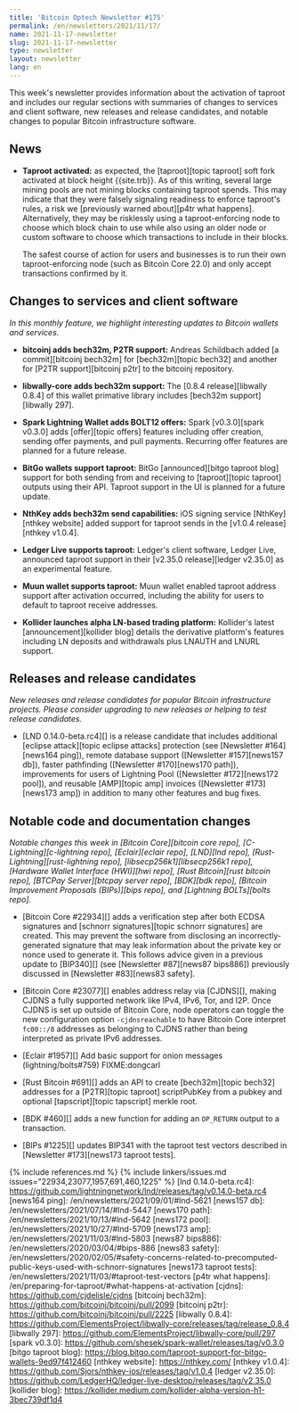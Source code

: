```yaml
---
title: 'Bitcoin Optech Newsletter #175'
permalink: /en/newsletters/2021/11/17/
name: 2021-11-17-newsletter
slug: 2021-11-17-newsletter
type: newsletter
layout: newsletter
lang: en
---
```

This week's newsletter provides information about the activation of
taproot and includes our regular sections with summaries of changes to
services and client software, new releases and release candidates, and
notable changes to popular Bitcoin infrastructure software.

## News

- **Taproot activated:** as expected, the [taproot][topic taproot] soft
  fork activated at block height {{site.trb}}.  As of this writing,
  several large mining pools are not mining blocks containing taproot
  spends.  This may indicate that they were falsely signaling readiness
  to enforce taproot's rules, a risk we [previously warned about][p4tr
  what happens].  Alternatively, they may be risklessly using a
  taproot-enforcing node to choose which block chain to use while also
  using an older node or custom software to choose which transactions to
  include in their blocks.

    The safest course of action for users and businesses is to run their
    own taproot-enforcing node (such as Bitcoin Core 22.0) and only
    accept transactions confirmed by it.

## Changes to services and client software

*In this monthly feature, we highlight interesting updates to Bitcoin
wallets and services.*

- **bitcoinj adds bech32m, P2TR support:**
  Andreas Schildbach added [a commit][bitcoinj bech32m] for [bech32m][topic
  bech32] and another for [P2TR support][bitcoinj p2tr] to the bitcoinj repository.

- **libwally-core adds bech32m support:**
  The [0.8.4 release][libwally 0.8.4] of this wallet primative library includes [bech32m
  support][libwally 297].

- **Spark Lightning Wallet adds BOLT12 offers:**
  Spark [v0.3.0][spark v0.3.0] adds [offer][topic offers] features including
  offer creation, sending offer payments, and pull payments. Recurring offer
  features are planned for a future release.

- **BitGo wallets support taproot:**
  BitGo [announced][bitgo taproot blog] support for both sending from and
  receiving to [taproot][topic taproot] outputs using their API. Taproot support
  in the UI is planned for a future update.

- **NthKey adds bech32m send capabilities:**
  iOS signing service [NthKey][nthkey website] added support for taproot sends
  in the [v1.0.4 release][nthkey v1.0.4].

- **Ledger Live supports taproot:**
  Ledger's client software, Ledger Live, announced taproot support in their
  [v2.35.0 release][ledger v2.35.0] as an experimental feature.

- **Muun wallet supports taproot:**
  Muun wallet enabled taproot address support after activation occurred,
  including the ability for users to default to taproot receive addresses.

- **Kollider launches alpha LN-based trading platform:**
  Kollider's latest [announcement][kollider blog] details the derivative
  platform's features including LN deposits and withdrawals plus LNAUTH and LNURL
  support.

## Releases and release candidates

*New releases and release candidates for popular Bitcoin infrastructure
projects.  Please consider upgrading to new releases or helping to test
release candidates.*

- [LND 0.14.0-beta.rc4][] is a release candidate that includes
  additional [eclipse attack][topic eclipse attacks] protection (see
  [Newsletter #164][news164 ping]), remote database support ([Newsletter
  #157][news157 db]), faster pathfinding ([Newsletter #170][news170
  path]), improvements for users of Lightning Pool ([Newsletter
  #172][news172 pool]), and reusable [AMP][topic amp] invoices
  ([Newsletter #173][news173 amp]) in addition to many other features
  and bug fixes.

## Notable code and documentation changes

*Notable changes this week in [Bitcoin Core][bitcoin core repo],
[C-Lightning][c-lightning repo], [Eclair][eclair repo], [LND][lnd repo],
[Rust-Lightning][rust-lightning repo], [libsecp256k1][libsecp256k1
repo], [Hardware Wallet Interface (HWI)][hwi repo],
[Rust Bitcoin][rust bitcoin repo], [BTCPay Server][btcpay server repo],
[BDK][bdk repo], [Bitcoin Improvement Proposals (BIPs)][bips repo], and
[Lightning BOLTs][bolts repo].*

- [Bitcoin Core #22934][] adds a verification step after both ECDSA signatures and
  [schnorr signatures][topic schnorr signatures] are created.  This may
  prevent the software from disclosing an incorrectly-generated
  signature that may leak information about the private key or nonce
  used to generate it.  This follows advice given in a previous update
  to [BIP340][] (see [Newsletter #87][news87 bips886]) previously discussed in
  [Newsletter #83][news83 safety].

- [Bitcoin Core #23077][] enables address relay via [CJDNS][], making CJDNS
  a fully supported network like IPv4, IPv6, Tor, and I2P. Once CJDNS is
  set up outside of Bitcoin Core, node operators can toggle the new
  configuration option `-cjdnsreachable` to have Bitcoin Core interpret
  `fc00::/8` addresses as belonging to CJDNS rather than being
  interpreted as private IPv6 addresses.

<!-- FIXME: harding to add topic for onion messages -->
- [Eclair #1957][] Add basic support for onion messages (lightning/bolts#759) FIXME:dongcarl

- [Rust Bitcoin #691][] adds an API to create [bech32m][topic bech32]
  addresses for a [P2TR][topic taproot] scriptPubKey from a pubkey and
  optional [tapscript][topic tapscript] merkle root.

- [BDK #460][] adds a new function for adding an `OP_RETURN` output to a
  transaction.

- [BIPs #1225][] updates BIP341 with the taproot test vectors described
  in [Newsletter #173][news173 taproot tests].

{% include references.md %}
{% include linkers/issues.md issues="22934,23077,1957,691,460,1225" %}
[lnd 0.14.0-beta.rc4]: https://github.com/lightningnetwork/lnd/releases/tag/v0.14.0-beta.rc4
[news164 ping]: /en/newsletters/2021/09/01/#lnd-5621
[news157 db]: /en/newsletters/2021/07/14/#lnd-5447
[news170 path]: /en/newsletters/2021/10/13/#lnd-5642
[news172 pool]: /en/newsletters/2021/10/27/#lnd-5709
[news173 amp]: /en/newsletters/2021/11/03/#lnd-5803
[news87 bips886]: /en/newsletters/2020/03/04/#bips-886
[news83 safety]: /en/newsletters/2020/02/05/#safety-concerns-related-to-precomputed-public-keys-used-with-schnorr-signatures
[news173 taproot tests]: /en/newsletters/2021/11/03/#taproot-test-vectors
[p4tr what happens]: /en/preparing-for-taproot/#what-happens-at-activation
[cjdns]: https://github.com/cjdelisle/cjdns
[bitcoinj bech32m]: https://github.com/bitcoinj/bitcoinj/pull/2099
[bitcoinj p2tr]: https://github.com/bitcoinj/bitcoinj/pull/2225
[libwally 0.8.4]: https://github.com/ElementsProject/libwally-core/releases/tag/release_0.8.4
[libwally 297]: https://github.com/ElementsProject/libwally-core/pull/297
[spark v0.3.0]: https://github.com/shesek/spark-wallet/releases/tag/v0.3.0
[bitgo taproot blog]: https://blog.bitgo.com/taproot-support-for-bitgo-wallets-9ed97f412460
[nthkey website]: https://nthkey.com/
[nthkey v1.0.4]: https://github.com/Sjors/nthkey-ios/releases/tag/v1.0.4
[ledger v2.35.0]: https://github.com/LedgerHQ/ledger-live-desktop/releases/tag/v2.35.0
[kollider blog]: https://kollider.medium.com/kollider-alpha-version-h1-3bec739df1d4
